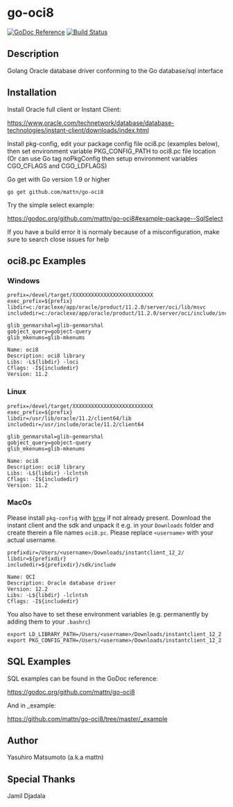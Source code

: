# go-oci8

[![GoDoc Reference](https://godoc.org/github.com/mattn/go-oci8?status.svg)](http://godoc.org/github.com/mattn/go-oci8)
[![Build Status](https://travis-ci.org/mattn/go-oci8.svg)](https://travis-ci.org/mattn/go-oci8)

## Description

Golang Oracle database driver conforming to the Go database/sql interface

## Installation

Install Oracle full client or Instant Client:

https://www.oracle.com/technetwork/database/database-technologies/instant-client/downloads/index.html

Install pkg-config, edit your package config file oci8.pc (examples below), then set environment variable PKG_CONFIG_PATH to oci8.pc file location
(Or can use Go tag noPkgConfig then setup environment variables CGO_CFLAGS and CGO_LDFLAGS)

Go get with Go version 1.9 or higher 

```
go get github.com/mattn/go-oci8
```

Try the simple select example:

https://godoc.org/github.com/mattn/go-oci8#example-package--SqlSelect

If you have a build error it is normaly because of a misconfiguration, make sure to search close issues for help


## oci8.pc Examples

### Windows

```
prefix=/devel/target/XXXXXXXXXXXXXXXXXXXXXXXXXX
exec_prefix=${prefix}
libdir=c:/oraclexe/app/oracle/product/11.2.0/server/oci/lib/msvc
includedir=c:/oraclexe/app/oracle/product/11.2.0/server/oci/include/include

glib_genmarshal=glib-genmarshal
gobject_query=gobject-query
glib_mkenums=glib-mkenums

Name: oci8
Description: oci8 library
Libs: -L${libdir} -loci
Cflags: -I${includedir}
Version: 11.2
```

### Linux

```
prefix=/devel/target/XXXXXXXXXXXXXXXXXXXXXXXXXX
exec_prefix=${prefix}
libdir=/usr/lib/oracle/11.2/client64/lib
includedir=/usr/include/oracle/11.2/client64

glib_genmarshal=glib-genmarshal
gobject_query=gobject-query
glib_mkenums=glib-mkenums

Name: oci8
Description: oci8 library
Libs: -L${libdir} -lclntsh
Cflags: -I${includedir}
Version: 11.2
```

### MacOs

Please install `pkg-config` with [`brew`](https://brew.sh/) if not already present.
Download the instant client and the sdk and unpack it e.g. in your
`Downloads` folder and create therein a file names `oci8.pc`.
Please replace `<username>` with your actual username.

```
prefixdir=/Users/<username>/Downloads/instantclient_12_2/
libdir=${prefixdir}
includedir=${prefixdir}/sdk/include

Name: OCI
Description: Oracle database driver
Version: 12.2
Libs: -L${libdir} -lclntsh
Cflags: -I${includedir}
```

You also have to set these environment variables
(e.g. permanently by adding them to your `.bashrc`)

```
export LD_LIBRARY_PATH=/Users/<username>/Downloads/instantclient_12_2
export PKG_CONFIG_PATH=/Users/<username>/Downloads/instantclient_12_2
```

## SQL Examples

SQL examples can be found in the GoDoc reference:

https://godoc.org/github.com/mattn/go-oci8

And in _example:

https://github.com/mattn/go-oci8/tree/master/_example

## Author

Yasuhiro Matsumoto (a.k.a mattn)

## Special Thanks

Jamil Djadala
